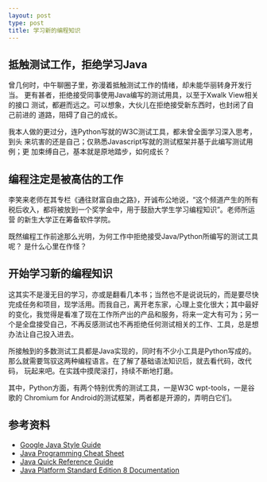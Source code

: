 ```yaml
---
layout: post
type: post
title: 学习新的编程知识
---
```



## 抵触测试工作，拒绝学习Java

曾几何时，中午聊圈子里，弥漫着抵触测试工作的情绪，却未能华丽转身开发行当。
更有甚者，拒绝接受同事使用Java编写的测试用具，以至于Xwalk View相关的接口
测试，都避而远之。可以想象，大伙儿在拒绝接受新东西时，也封闭了自己前进的
道路，阻碍了自己的成长。

我本人做的更过分，连Python写就的W3C测试工具，都未曾全面学习深入思考，到头
来坑害的还是自己；仅熟悉Javascript写就的测试框架并基于此编写测试用例；更
加束缚自己，基本就是原地踏步，如何成长？

## 编程注定是被高估的工作

李笑来老师在其专栏《通往财富自由之路》，开诚布公地说，“这个频道产生的所有
税后收入，都将被放到一个奖学金中，用于鼓励大学生学习编程知识”。老师所运营
的新生大学正在筹备软件学院。

既然编程工作前途那么光明，为何工作中拒绝接受Java/Python所编写的测试工具呢？
是什么心里在作怪？

## 开始学习新的编程知识

这其实不是漫无目的学习，亦或是翻看几本书；当然也不是说说玩的，而是要尽快
完成任务和项目，现学活用。而我自己，离开老东家，心理上变化很大；其中最好
的变化，我觉得是看准了现在工作所产出的产品和服务，将来一定大有可为；另一
个是全盘接受自己，不再反感测试也不再拒绝任何测试相关的工作、工具，总是想
办法让自己投入进去。

所接触到的多数测试工具都是Java实现的，同时有不少小工具是Python写成的。
那么就需要驾驭这两种编程语言。在了解了基础语法知识后，就去看代码，改代码，
玩起来吧。在实践中摸爬滚打，持续不断地打磨。

其中，Python方面，有两个特别优秀的测试工具，一是W3C wpt-tools，一是谷歌的
Chromium for Android的测试框架，两者都是开源的，弄明白它们。

## 参考资料

* [Google Java Style Guide](https://google.github.io/styleguide/javaguide.html)
* [Java Programming Cheat Sheet](http://introcs.cs.princeton.edu/java/11cheatsheet/)
* [Java Quick Reference
  Guide](http://web.cerritos.edu/jwilson/SitePages/java_language_resources/Java_Quick_Reference_Guide.pdf)
* [Java Platform Standard Edition 8
  Documentation](http://docs.oracle.com/javase/8/docs/)
